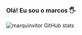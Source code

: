 ### Olá! Eu sou o marcos 🖐

![marquinvitor GitHub stats](https://github-readme-stats.vercel.app/api?username=marquinvitor&show_icons=true&theme=dark)
